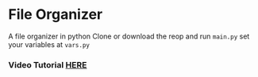 # File Organizer
A file organizer in python
Clone or download the reop and run `main.py`
set your variables at `vars.py`

### Video Tutorial [HERE](https://youtu.be/cV5Aka4E1uQ)
